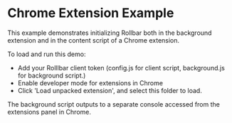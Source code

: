 # Chrome Extension Example

This example demonstrates initializing Rollbar both in the background extension
and in the content script of a Chrome extension.

To load and run this demo:

* Add your Rolllbar client token (config.js for client script, background.js for background script.)
* Enable developer mode for extensions in Chrome
* Click 'Load unpacked extension', and select this folder to load.

The background script outputs to a separate console accessed from the extensions
panel in Chrome.
